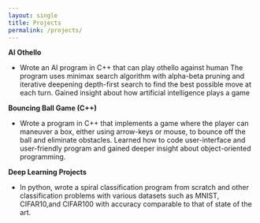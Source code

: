 ```yaml
---
layout: single
title: Projects
permalink: /projects/
---
```


**AI Othello**
- Wrote an AI program in C++ that can play othello against human The program uses minimax search algorithm with alpha-beta pruning and iterative deepening depth-first search to find the best possible move at each turn. Gained insight about how artificial intelligence plays a game

**Bouncing Ball Game (C++)**
- Wrote a program in C++ that implements a game where the player can maneuver a box, either using arrow-keys or mouse, to bounce off the ball and eliminate obstacles. Learned how to code user-interface and user-friendly program and gained deeper insight about object-oriented programming.

**Deep Learning Projects**
- In python, wrote a spiral classification program from scratch and other classification problems with various datasets such as MNIST, CIFAR10,and CIFAR100 with accuracy comparable to that of state of the art.
